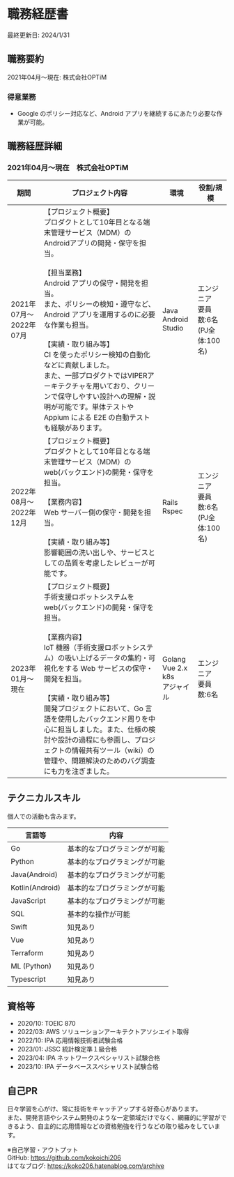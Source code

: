 # 職務経歴書

最終更新日: 2024/1/31

## 職務要約

2021年04月～現在: 株式会社OPTiM

### 得意業務

- Google のポリシー対応など、Android アプリを継続するにあたり必要な作業が可能。

## 職務経歴詳細

### 2021年04月～現在　株式会社OPTiM

|期間|プロジェクト内容|環境|役割/規模|
|---|---|---|---|
|2021年07月～2022年07月|【プロジェクト概要】<br />プロダクトとして10年目となる端末管理サービス（MDM）のAndroidアプリの開発・保守を担当。<br /><br />【担当業務】<br />Android アプリの保守・開発を担当。<br />また、ポリシーの検知・遵守など、Android アプリを運用するのに必要な作業も担当。<br /><br />【実績・取り組み等】<br />CI を使ったポリシー検知の自動化などに貢献しました。<br />また、一部プロダクトではVIPERアーキテクチャを用いており、クリーンで保守しやすい設計への理解・説明が可能です。単体テストや Appium による E2E の自動テストも経験があります。|Java<br />Android Studio|エンジニア<br />要員数:6名<br />(PJ全体:100名)|
|2022年08月～2022年12月|【プロジェクト概要】<br />プロダクトとして10年目となる端末管理サービス（MDM）の web(バックエンド)の開発・保守を担当。<br /><br />【業務内容】<br />Web サーバー側の保守・開発を担当。<br /><br />【実績・取り組み等】<br />影響範囲の洗い出しや、サービスとしての品質を考慮したレビューが可能です。<br />|Rails<br />Rspec|エンジニア<br />要員数:6名<br />(PJ全体:100名)|
|2023年01月～現在|【プロジェクト概要】<br />手術支援ロボットシステムを web(バックエンド)の開発・保守を担当。<br /><br />【業務内容】<br />IoT 機器（手術支援ロボットシステム）の吸い上げるデータの集約・可視化をする Web サービスの保守・開発を担当。<br /><br />【実績・取り組み等】<br />開発プロジェクトにおいて、Go 言語を使用したバックエンド周りを中心に担当しました。また、仕様の検討や設計の過程にも参画し、プロジェクトの情報共有ツール（wiki）の管理や、問題解決のためのバグ調査にも力を注ぎました。<br />|Golang<br />Vue 2.x<br />k8s<br />アジャイル|エンジニア<br />要員数:6名|

## テクニカルスキル

個人での活動も含みます。

|言語等|内容|
|---|---|
|Go|基本的なプログラミングが可能|
|Python|基本的なプログラミングが可能|
|Java(Android)|基本的なプログラミングが可能|
|Kotlin(Android)|基本的なプログラミングが可能|
|JavaScript|基本的なプログラミングが可能|
|SQL|基本的な操作が可能|
|Swift|知見あり|
|Vue|知見あり|
|Terraform|知見あり|
|ML (Python)|知見あり|
|Typescript|知見あり|

## 資格等

- 2020/10: TOEIC 870
- 2022/03: AWS ソリューションアーキテクトアソシエイト取得
- 2022/10: IPA 応用情報技術者試験合格
- 2023/01: JSSC 統計検定準１級合格
- 2023/04: IPA ネットワークスペシャリスト試験合格
- 2023/10: IPA データベーススペシャリスト試験合格

## 自己PR

日々学習を心がけ、常に技術をキャッチアップする好奇心があります。  
また、開発言語やシステム開発のような一定領域だけでなく、網羅的に学習ができるよう、自主的に応用情報などの資格勉強を行うなどの取り組みをしています。

※自己学習・アウトプット  
GitHub: https://github.com/kokoichi206  
はてなブログ: https://koko206.hatenablog.com/archive  
